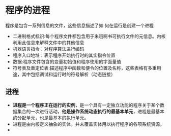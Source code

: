 # 程序的进程
程序是包含一系列信息的文件，这些信息描述了如  何在运行是创建一个进程

- 二进制格式标识:每个程序文件都包含用于米哦啊书可执行文件的元信息。内核利用此信息来解释文件中的其他信息
- 机器语言指令：对程序算法进行编码
- 程序入口地址：表示程序开始执行时的其实指令位置
- 数据:程序文件包含的变量初始值和程序使用的字面量值
- 符号表及重定位表:描述程序中函数和便令的位置及名称，这些表格有多重用途，其中包括调试和运行时的符号解析（动态链接）

## 进程
-    **进程是一个程序正在运行的实例**，是一个具有一定独立功能的程序关于某个数据集合的一次进行活动，**他是操作系统动态执行的最基本单元**，进程是最基本的分配单元，也是最基本的执行单元。
-    进程是由内核定义抽象的实体，并未覆盖实体用以执行程序的各项系统资源。
- 

